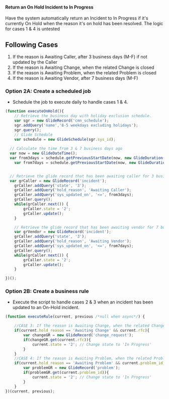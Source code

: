 #### Return an On Hold Incident to In Progress 
Have the system automatically return an Incident to In Progress if it's currently 
On Hold when the reason it's on hold has been resolved. The logic for cases 1 & 4 is untested 

## Following Cases
1. If the reason is Awaiting Caller, after 3 business days (M-F) if not updated by the Caller
2. If the reason is Awaiting Change, when the related Change is closed
3. If the reason is Awaiting Problem, when the related Problem is closed
4. If the reason is Awaiting Vendor, after 7 business days (M-F)


### Option 2A: Create a scheduled job
- Schedule the job to execute daily to handle cases 1 & 4.
```javascript
(function executeOnHold(){
	// Retrieve the business day with holiday exclusion schedule. 
	var sgr = new GlideRecord('cmn_schedule');
	sgr.addQuery('name','8-5 weekdays excluding holidays');
	sgr.query();
	// Glide Schedule
	var schedule = new GlideSchedule(sgr.sys_id);
    
  // Calculate the time from 3 & 7 business days ago
  var now = new GlideDateTime();
  var from3days = schedule.getPreviousStartDate(now, new GlideDuration('72:00:00')); // 72 hours
	var from7days = schedule.getPreviousStartDate(now, new GlideDuration('168:00:00')); // 168 hours


  // Retrieve the glide record that has been awaiting caller for 3 business days.
  var grCaller = new GlideRecord('incident');
    grCaller.addQuery('state', '3');
    grCaller.addQuery('hold_reason', 'Awaiting Caller');
    grCaller.addQuery('sys_updated_on', '<=', from3days);
    grCaller.query();
	while(grCaller.next()) {
    	grCaller.state = '2';
		grCaller.update();
    }

	// Retrieve the glide record that has been awaiting vendor for 7 business days.
    var grVendor = new GlideRecord('incident');
    grCaller.addQuery('state', '3');
    grCaller.addQuery('hold_reason', 'Awaiting Vendor');
    grCaller.addQuery('sys_updated_on', '<=', from7days);
    grCaller.query();
	while(grCaller.next()) {
		grCaller.state = '2';
		grCaller.update();
	}

})();
```
### Option 2B: Create a business rule
- Execute the script to handle cases 2 & 3 when an incident has been updated to an On-Hold incident.
```javascript
(function executeRule(current, previous /*null when async*/) {

	//CASE 3: If the reason is Awaiting Change, when the related Change is closed
	if(current.hold_reason == 'Awaiting Change' && current.rfc){
		var changeGR = new GlideRecord('change_request');
		if(changeGR.get(current.rfc)){
			current.state = '2'; // Change state to 'In Progress'
		}
	}
	//CASE 4: If the reason is Awaiting Problem, when the related Problem is closed
	if(current.hold_reason == 'Awaiting Problem' && current.problem_id){
		var problemGR = new GlideRecord('problem');
		if(problemGR.get(current.problem_id)){
			current.state = '2'; // Change state to 'In Progress'
		}		
	}
})(current, previous);
```